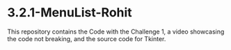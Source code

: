 # 3.2.1-MenuList-Rohit

This repository contains the Code with the Challenge 1, a video showcasing the code not breaking, and the source code for Tkinter.

        
